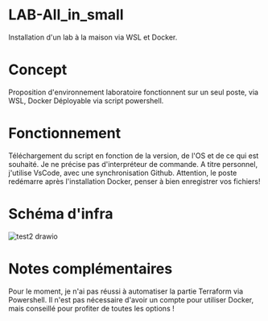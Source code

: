 # LAB-All_in_small
Installation d'un lab à la maison via WSL et Docker.


# Concept 
Proposition d'environnement laboratoire fonctionnent sur un seul poste, via WSL, Docker 
Déployable via script powershell.


# Fonctionnement 
Téléchargement du script en fonction de la version, de l'OS et de ce qui est souhaité. 
Je ne précise pas d'interpréteur de commande. A titre personnel, j'utilise VsCode, avec une synchronisation Github.
Attention, le poste redémarre après l'installation Docker, penser à bien enregistrer vos fichiers!


# Schéma d'infra 
![test2 drawio](https://github.com/user-attachments/assets/a0e5fc47-3ee8-4c74-a45f-937fe82560fe)


# Notes complémentaires
Pour le moment, je n'ai pas réussi à automatiser la partie Terraform via Powershell. 
Il n'est pas nécessaire d'avoir un compte pour utiliser Docker, mais conseillé pour profiter de toutes les options !